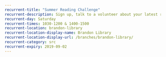 ```yaml
---
recurrent-title: "Summer Reading Challenge"
recurrent-description: Sign up, talk to a volunteer about your latest read, borrow your next book and collect rewards.
recurrent-day: Saturday
recurrent-times: 1030-1200 & 1400-1500
recurrent-location: brandon-library
recurrent-location-display-name: Brandon Library
recurrent-location-display-url: /branches/brandon-library/
recurrent-category: src
recurrent-expiry: 2019-09-02
---
```

